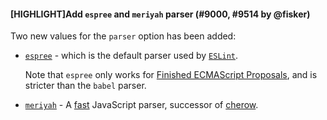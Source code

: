 #### [HIGHLIGHT]Add `espree` and `meriyah` parser (#9000, #9514 by @fisker)

Two new values for the `parser` option has been added:

- [`espree`](https://github.com/eslint/espree) - which is the default parser used by [`ESLint`](https://github.com/eslint/eslint).

  Note that `espree` only works for [Finished ECMAScript Proposals](https://github.com/tc39/proposals/blob/master/finished-proposals.md), and is stricter than the `babel` parser.

- [`meriyah`](https://github.com/meriyah/meriyah) - A [fast](https://meriyah.github.io/meriyah/performance/) JavaScript parser, successor of [cherow](https://github.com/cherow/cherow).
